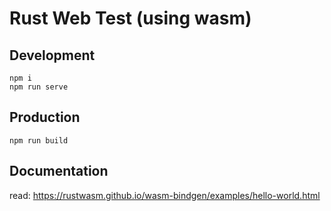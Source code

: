 # Rust Web Test (using wasm)

## Development

```console
npm i
npm run serve
```

## Production

```console
npm run build
```

## Documentation

read: https://rustwasm.github.io/wasm-bindgen/examples/hello-world.html
